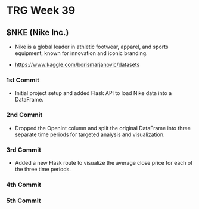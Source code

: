 # TRG Week 39

## $NKE (Nike Inc.)

- Nike is a global leader in athletic footwear, apparel, and sports equipment, known for innovation and iconic branding.

- https://www.kaggle.com/borismarjanovic/datasets

### 1st Commit

- Initial project setup and added Flask API to load Nike data into a DataFrame.

### 2nd Commit

- Dropped the OpenInt column and split the original DataFrame into three separate time periods for targeted analysis and visualization.

### 3rd Commit

- Added a new Flask route to visualize the average close price for each of the three time periods.

### 4th Commit

### 5th Commit